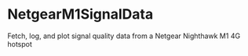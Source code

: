 # NetgearM1SignalData
Fetch, log, and plot signal quality data from a Netgear Nighthawk M1 4G hotspot